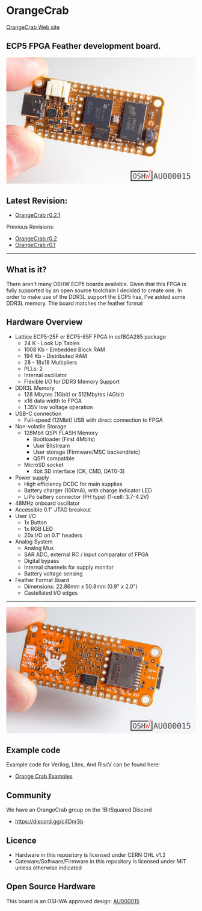 # OrangeCrab
[OrangeCrab Web site](https://orangecrab-fpga.github.io/orangecrab-hardware/)

## ECP5 FPGA Feather development board.
![Front Photo](documentation/images/OrangeCrab_r0.2.1_front.jpeg "Front Photo")

## Latest Revision: 
* [OrangeCrab r0.2.1](hardware/orangecrab_r0.2.1/)

Previous Revisions:
* [OrangeCrab r0.2](hardware/orangecrab_r0.2/)
* [OrangeCrab r0.1](hardware/orangecrab_r0.1/)

---

## What is it?
There aren't many OSHW ECP5 boards available. Given that this FPGA is fully supported by an open source toolchain I decided to create one. In order to make use of the DDR3L support the ECP5 has, I've added some DDR3L memory. The board matches the feather format

## Hardware Overview
* Lattice ECP5-25F or ECP5-85F FPGA in csfBGA285 package
    * 24 K - Look Up Tables
    * 1008 Kb - Embedded Block RAM
    * 194 Kb - Distributed RAM
    * 28 - 18x18 Multipliers
    * PLLs: 2
    * Internal oscillator
    * Flexible I/O for DDR3 Memory Support
* DDR3L Memory
    * 128 Mbytes (1Gbit) or 512Mbytes (4Gbit)
    * x16 data width to FPGA
    * 1.35V low voltage operation
* USB-C connection
    * Full-speed (12Mbit) USB with direct connection to FPGA
* Non-volatile Storage
    * 128Mbit QSPI FLASH Memory 
        * Bootloader (First 4Mbits)
        * User Bitstream
        * User storage (Firmware/MSC backend/etc)
        * QSPI compatible
    * MicroSD socket
        * 4bit SD interface (CK, CMD, DAT0-3)
* Power supply
    * High efficiency DCDC for main supplies
    * Battery charger (100mA), with charge indicator LED
    * LiPo battery connector (PH type) (1-cell: 3.7-4.2V)
* 48MHz onboard oscillator
* Accessible 0.1" JTAG breakout
* User I/O
    * 1x Button 
    * 1x RGB LED
    * 20x I/O on 0.1" headers
* Analog System
    * Analog Mux
    * SAR ADC, external RC / input comparator of FPGA
    * Digital bypass
    * Internal channels for supply monitor
    * Battery voltage sensing
* Feather Format Board
    * Dimensions: 22.86mm x 50.8mm (0.9" x 2.0")
    * Castellated I/O edges
---

![Back Photo](documentation/images/OrangeCrab_r0.2.1_back.jpeg "Back Photo")

## Example code
Example code for Verilog, Litex, And RiscV can be found here:

* [Orange Crab Examples](https://github.com/orangecrab-fpga/orangecrab-examples)

## Community

We have an OrangeCrab group on the 1BitSquared Discord 

 * https://discord.gg/c4Dnr3b

## Licence

 * Hardware in this repository is licensed under CERN OHL v1.2
 * Gateware/Software/Firmware in this repository is licensed under MIT unless otherwise indicated

 ## Open Source Hardware
This board is an OSHWA approved design: [AU000015](https://certification.oshwa.org/au000015.html)
